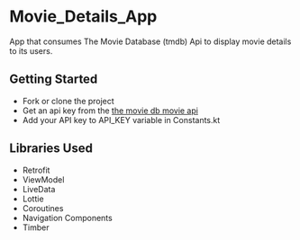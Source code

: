 # Movie_Details_App
App that consumes The Movie Database (tmdb) Api to display movie details to its users.

## Getting Started
* Fork or clone the project
* Get an api key from the [the movie db movie api](https://developers.themoviedb.org/3/)
* Add your API key to API_KEY variable in Constants.kt

## Libraries Used
* Retrofit
* ViewModel
* LiveData
* Lottie
* Coroutines
* Navigation Components
* Timber
